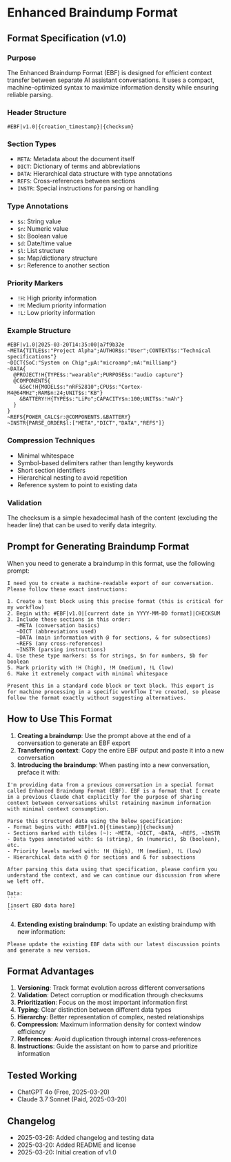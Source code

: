 # Enhanced Braindump Format

## Format Specification (v1.0)

### Purpose
The Enhanced Braindump Format (EBF) is designed for efficient context transfer between separate AI assistant conversations. It uses a compact, machine-optimized syntax to maximize information density while ensuring reliable parsing.

### Header Structure
```
#EBF|v1.0|{creation_timestamp}|{checksum}
```

### Section Types
- `META`: Metadata about the document itself
- `DICT`: Dictionary of terms and abbreviations
- `DATA`: Hierarchical data structure with type annotations
- `REFS`: Cross-references between sections
- `INSTR`: Special instructions for parsing or handling

### Type Annotations
- `$s`: String value
- `$n`: Numeric value
- `$b`: Boolean value
- `$d`: Date/time value
- `$l`: List structure
- `$m`: Map/dictionary structure
- `$r`: Reference to another section

### Priority Markers
- `!H`: High priority information
- `!M`: Medium priority information
- `!L`: Low priority information

### Example Structure
```
#EBF|v1.0|2025-03-20T14:35:00|a7f9b32e
~META{TITLE$s:"Project Alpha";AUTHOR$s:"User";CONTEXT$s:"Technical specifications"}
~DICT{SoC:"System on Chip";μA:"microamp";mA:"milliamp"}
~DATA{
  @PROJECT!H{TYPE$s:"wearable";PURPOSE$s:"audio capture"}
  @COMPONENTS{
    &SoC!H{MODEL$s:"nRF52810";CPU$s:"Cortex-M4@64MHz";RAM$n:24;UNIT$s:"KB"}
    &BATTERY!H{TYPE$s:"LiPo";CAPACITY$n:100;UNIT$s:"mAh"}
  }
}
~REFS{POWER_CALC$r:@COMPONENTS.&BATTERY}
~INSTR{PARSE_ORDER$l:["META","DICT","DATA","REFS"]}
```

### Compression Techniques
- Minimal whitespace
- Symbol-based delimiters rather than lengthy keywords
- Short section identifiers
- Hierarchical nesting to avoid repetition
- Reference system to point to existing data

### Validation
The checksum is a simple hexadecimal hash of the content (excluding the header line) that can be used to verify data integrity.

## Prompt for Generating Braindump Format

When you need to generate a braindump in this format, use the following prompt:

```
I need you to create a machine-readable export of our conversation. Please follow these exact instructions:

1. Create a text block using this precise format (this is critical for my workflow)
2. Begin with: #EBF|v1.0|[current date in YYYY-MM-DD format]|CHECKSUM
3. Include these sections in this order:
   ~META (conversation basics)
   ~DICT (abbreviations used)
   ~DATA (main information with @ for sections, & for subsections)
   ~REFS (any cross-references)
   ~INSTR (parsing instructions)
4. Use these type markers: $s for strings, $n for numbers, $b for boolean
5. Mark priority with !H (high), !M (medium), !L (low)
6. Make it extremely compact with minimal whitespace

Present this in a standard code block or text block. This export is for machine processing in a specific workflow I've created, so please follow the format exactly without suggesting alternatives.
```

## How to Use This Format

1. **Creating a braindump**: Use the prompt above at the end of a conversation to generate an EBF export
2. **Transferring context**: Copy the entire EBF output and paste it into a new conversation
3. **Introducing the braindump**: When pasting into a new conversation, preface it with:

```
I'm providing data from a previous conversation in a special format called Enhanced Braindump Format (EBF). EBF is a format that I create in a previous Claude chat explicitly for the purpose of sharing context between conversations whilst retaining maximum information with minimal context consumption.

Parse this structured data using the below specification:
- Format begins with: #EBF|v1.0|{timestamp}|{checksum}
- Sections marked with tildes (~): ~META, ~DICT, ~DATA, ~REFS, ~INSTR
- Data types annotated with: $s (string), $n (numeric), $b (boolean), etc.
- Priority levels marked with: !H (high), !M (medium), !L (low)
- Hierarchical data with @ for sections and & for subsections

After parsing this data using that specification, please confirm you understand the context, and we can continue our discussion from where we left off.

Data:
​```
[insert EBD data hare]
​```
```

4. **Extending existing braindump**: To update an existing braindump with new information:

```
Please update the existing EBF data with our latest discussion points and generate a new version.
```

## Format Advantages

1. **Versioning**: Track format evolution across different conversations
2. **Validation**: Detect corruption or modification through checksums
3. **Prioritization**: Focus on the most important information first
4. **Typing**: Clear distinction between different data types
5. **Hierarchy**: Better representation of complex, nested relationships
6. **Compression**: Maximum information density for context window efficiency
7. **References**: Avoid duplication through internal cross-references
8. **Instructions**: Guide the assistant on how to parse and prioritize information

## Tested Working
- ChatGPT 4o (Free, 2025-03-20)
- Claude 3.7 Sonnet (Paid, 2025-03-20)
   
## Changelog
- 2025-03-26: Added changelog and testing data
- 2025-03-20: Added README and license
- 2025-03-20: Initial creation of v1.0
